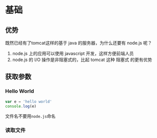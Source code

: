 # 

# 基础

## 优势

既然已经有了tomcat这样的基于 java 的服务器，为什么还要有 node.js 呢？

1. node.js 上的应用可以使用 javascript 开发，这样方便前端人员
2. node.js 的 I/O 操作是非阻塞式的，比起 tomcat 这种 阻塞式 的更有优势

## 获取参数

### Hello World

```js
var e = 'hello world'
console.log(e)
```



文件名不要用`node.js`命名

### 读取文件


